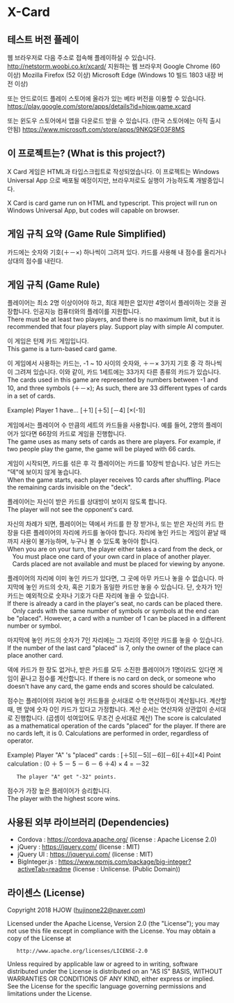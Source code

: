 # X-Card

## 테스트 버전 플레이

웹 브라우저로 다음 주소로 접속해 플레이하실 수 있습니다.
  http://netstorm.woobi.co.kr/xcard/
지원하는 웹 브라우저
  Google Chrome (60 이상)
  Mozilla Firefox (52 이상)
  Microsoft Edge (Windows 10 빌드 1803 내장 버전 이상)
  
또는 안드로이드 플레이 스토어에 올라가 있는 베타 버전을 이용할 수 있습니다.
  https://play.google.com/store/apps/details?id=hjow.game.xcard
  
또는 윈도우 스토어에서 앱을 다운로드 받을 수 있습니다. (한국 스토어에는 아직 출시 안됨)
  https://www.microsoft.com/store/apps/9NKQSF03F8MS
  

## 이 프로젝트는? (What is this project?)

   X Card 게임은 HTML과 타입스크립트로 작성되었습니다.
   이 프로젝트는 Windows Universal App 으로 배포될 예정이지만, 브라우저로도 실행이 가능하도록 개발중입니다.   
   
   X Card is card game run on HTML and typescript.
   This project will run on Windows Universal App, but codes will capable on browser.
   

## 게임 규칙 요약 (Game Rule Simplified)

   카드에는 숫자와 기호(＋－×) 하나씩이 그려져 있다.
   카드를 사용해 내 점수를 올리거나 상대의 점수를 내린다.

## 게임 규칙 (Game Rule)
   
   플레이어는 최소 2명 이상이어야 하고, 최대 제한은 없지만 4명이서 플레이하는 것을 권장합니다.
   인공지능 컴퓨터와의 플레이를 지원합니다.   
   There must be at least two players, and there is no maximum limit, but it is recommended that four players play.
   Support play with simple AI computer.
   
   
   이 게임은 턴제 카드 게임입니다.   
   This game is a turn-based card game.
   
   
   이 게임에서 사용하는 카드는, -1 ~ 10 사이의 숫자와, ＋－× 3가지 기호 중 각 하나씩이 그려져 있습니다.
   이와 같이, 카드 1세트에는 33가지 다른 종류의 카드가 있습니다.   
   The cards used in this game are represented by numbers between -1 and 10, and three symbols (＋－×);
   As such, there are 33 different types of cards in a set of cards.
   
   Example)
      Player 1 have... [＋1] [＋5] [－4] [×(-1)]
   
   
   게임에서는 플레이어 수 만큼의 세트의 카드들을 사용합니다.
   예를 들어, 2명의 플레이어가 있다면 66장의 카드로 게임을 진행합니다.   
   The game uses as many sets of cards as there are players.
   For example, if two people play the game, the game will be played with 66 cards.
   
   
   게임이 시작되면, 카드를 섞은 후 각 플레이어는 카드를 10장씩 받습니다.
   남은 카드는 "덱"에 보이지 않게 놓습니다.   
   When the game starts, each player receives 10 cards after shuffling.
   Place the remaining cards invisible on the "deck".
   
   
   플레이어는 자신이 받은 카드를 상대방이 보이지 않도록 합니다.   
   The player will not see the opponent's card.
   
   
   자신의 차례가 되면, 플레이어는 덱에서 카드를 한 장 받거나, 또는
   받은 자신의 카드 한 장을 다른 플레이어의 자리에 카드를 놓아야 합니다.
   자리에 놓인 카드는 게임이 끝날 때까지 사용이 불가능하며, 누구나 볼 수 있도록 놓아야 합니다.   
   When you are on your turn, the player either takes a card from the deck, or
   You must place one card of your own card in place of another player.
   Cards placed are not available and must be placed for viewing by anyone.
   
   
   플레이어의 자리에 이미 놓인 카드가 있다면, 그 곳에 아무 카드나 놓을 수 없습니다.
   마지막에 놓인 카드의 숫자, 혹은 기호가 동일한 카드만 놓을 수 있습니다.
   단, 숫자가 1인 카드는 예외적으로 숫자나 기호가 다른 자리에 놓을 수 있습니다.   
   If there is already a card in the player's seat, no cards can be placed there.
   Only cards with the same number of symbols or symbols at the end can be "placed".
   However, a card with a number of 1 can be placed in a different number or symbol.
   
   
   마지막에 놓인 카드의 숫자가 7인 자리에는 그 자리의 주인만 카드를 놓을 수 있습니다.
   If the number of the last card "placed" is 7, only the owner of the place can place another card.
   
   
   덱에 카드가 한 장도 없거나, 받은 카드를 모두 소진한 플레이어가 1명이라도 있다면 게임이 끝나고 점수를 계산합니다.
   If there is no card on deck, or someone who doesn't have any card, the game ends and scores should be calculated.
   
   
   점수는 플레이어의 자리에 놓인 카드들을 순서대로 수학 연산하듯이 계산됩니다. 계산할 때, 맨 앞에 숫자 0인 카드가 있다고 가정합니다.
   계산 순서는 연산자와 상관없이 순서대로 진행합니다. (곱셈이 섞여있어도 무조건 순서대로 계산)
   The score is calculated as a mathematical operation of the cards "placed" for the player.
   If there are no cards left, it is 0.
   Calculations are performed in order, regardless of operator.
   
   
   Example)
       Player "A" 's "placed" cards : [＋5][－5][－6][－6][＋4][×4]
       Point calculation : (0 ＋ 5 － 5 － 6 － 6 ＋4) × 4 = －32
       
       The player "A" get "-32" points.
       
       
   점수가 가장 높은 플레이어가 승리합니다.   
   The player with the highest score wins.

## 사용된 외부 라이브러리 (Dependencies)
   * Cordova : https://cordova.apache.org/
       (license : Apache License 2.0)
   * jQuery : https://jquery.com/
       (license : MIT)
   * jQuery UI : https://jqueryui.com/
       (license : MIT)
   * BigInteger.js : https://www.npmjs.com/package/big-integer?activeTab=readme
       (license : Unlicense. (Public Domain))

## 라이센스 (License)

   Copyright 2018 HJOW (hujinone22@naver.com)
   
   Licensed under the Apache License, Version 2.0 (the "License");
   you may not use this file except in compliance with the License.
   You may obtain a copy of the License at
   
       http://www.apache.org/licenses/LICENSE-2.0
   
   Unless required by applicable law or agreed to in writing, software
   distributed under the License is distributed on an "AS IS" BASIS,
   WITHOUT WARRANTIES OR CONDITIONS OF ANY KIND, either express or implied.
   See the License for the specific language governing permissions and
   limitations under the License.
